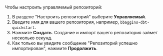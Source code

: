 <Snippet path="available-git-providers" />

Чтобы настроить управляемый репозиторий:

1. В разделе "Настроить репозиторий" выберите **Управляемый**.
2. Введите имя для вашего репозитория, например, `bbaggins-dbt-quickstart`.
3. Нажмите **Создать**. Создание и импорт вашего репозитория займет несколько секунд.
4. Как только вы увидите сообщение "Репозиторий успешно импортирован", нажмите **Продолжить**.